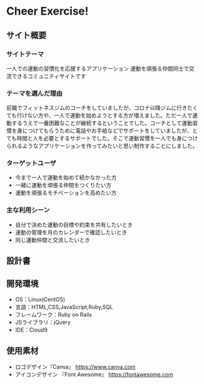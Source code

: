 # Cheer Exercise!

## サイト概要
### サイトテーマ
一人での運動の習慣化を応援するアプリケーション
運動を頑張る仲間同士で交流できるコミュニティサイトです

### テーマを選んだ理由
前職でフィットネスジムのコーチをしていましたが、コロナ以降ジムに行きたくても行けない方や、一人で運動を始めようとする方が増えました。ただ一人で運動するうえで一番困難なことが継続するということでした。コーチとして運動習慣を身につけてもらうために電話やお手紙などでサポートをしていましたが、とても時間と人を必要とするサポートでした。そこで運動習慣を一人でも身につけられるようなアプリケーションを作ってみたいと思い制作することにしました。

### ターゲットユーザ
- 今まで一人で運動を始めて続かなかった方
- 一緒に運動を頑張る仲間をつくりたい方
- 運動を頑張るモチベーションを高めたい方

### 主な利用シーン
- 自分で決めた運動の目標や約束を共有したいとき
- 運動の管理を月のカレンダーで確認したいとき
- 同じ運動仲間と交流したいとき

## 設計書


## 開発環境
- OS：Linux(CentOS)
- 言語：HTML,CSS,JavaScript,Ruby,SQL
- フレームワーク：Ruby on Rails
- JSライブラリ：jQuery
- IDE：Cloud9

## 使用素材
- ロゴデザイン『Canva』 https://www.canva.com
- アイコンデザイン 『Font Awesome』 https://fontawesome.com

